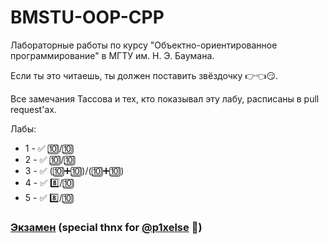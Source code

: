 # BMSTU-OOP-CPP
Лабораторные работы по курсу "Объектно-ориентированное программирование" в МГТУ им. Н. Э. Баумана.

Если ты это читаешь, ты должен поставить звёздочку :point_right::point_left::smirk:.

Все замечания Тассова и тех, кто показывал эту лабу, расписаны в pull request'ах.

Лабы:
- 1 - :white_check_mark: :keycap_ten:/:keycap_ten: 
- 2 - :white_check_mark: :keycap_ten:/:keycap_ten: 
- 3 - :white_check_mark: (:keycap_ten::heavy_plus_sign::keycap_ten:)/(:keycap_ten::heavy_plus_sign::keycap_ten:)
- 4 - :white_check_mark: :eight:/:keycap_ten: 
- 5 - :white_check_mark: :eight:/:keycap_ten: 

### [Экзамен](https://www.notion.so/2022-d4734163215d440fad4da44e8426c4e4) (special thnx for [@p1xelse](https://github.com/p1xelse) :muscle:)
